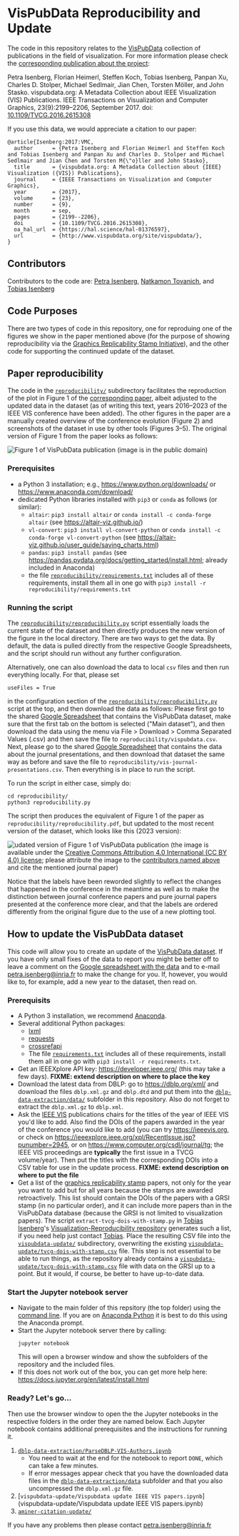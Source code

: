 # VisPubData Reproducibility and Update

The code in this repository relates to the [VisPubData](http://www.vispubdata.org/) collection of publications in the field of visualization. For more information please check the [corresponding publication about the project](https://doi.org/10.1109/TVCG.2016.2615308):

Petra Isenberg, Florian Heimerl, Steffen Koch, Tobias Isenberg, Panpan Xu, Charles D. Stolper, Michael Sedlmair, Jian Chen, Torsten Möller, and John Stasko. vispubdata.org: A Metadata Collection about IEEE Visualization (VIS) Publications. IEEE Transactions on Visualization and Computer Graphics, 23(9):2199–2206, September 2017. doi: [10.1109/TVCG.2016.2615308](https://doi.org/10.1109/TVCG.2016.2615308)

If you use this data, we would appreciate a citation to our paper:
```
@article{Isenberg:2017:VMC,
  author      = {Petra Isenberg and Florian Heimerl and Steffen Koch and Tobias Isenberg and Panpan Xu and Charles D. Stolper and Michael Sedlmair and Jian Chen and Torsten M{\"o}ller and John Stasko},
  title       = {vispubdata.org: A Metadata Collection about {IEEE} Visualization ({VIS}) Publications},
  journal     = {IEEE Transactions on Visualization and Computer Graphics},
  year        = {2017},
  volume      = {23},
  number      = {9},
  month       = sep,
  pages       = {2199--2206},
  doi         = {10.1109/TVCG.2016.2615308},
  oa_hal_url  = {https://hal.science/hal-01376597},
  url         = {http://www.vispubdata.org/site/vispubdata/},
}
```

## Contributors
Contributors to the code are:
[Petra Isenberg](https://petra.isenberg.cc/), [Natkamon Tovanich](https://www.linkedin.com/in/natkamon-tovanich-00a1a5aa/), and [Tobias Isenberg](https://tobias.isenberg.cc/)

## Code Purposes

There are two types of code in this repository, one for reproduing one of the figures we show in the paper mentioned above (for the purpose of showing reproducibility via the [Graphics Replicability Stamp Initiative](https://www.replicabilitystamp.org/)), and the other code for supporting the continued update of the dataset.

## Paper reproducibility

The code in the [`reproducibility/`](reproducibility/) subdirectory facilitates the reproduction of the plot in Figure 1 of the [corresponding paper](https://doi.org/10.1109/TVCG.2016.2615308), albeit adjusted to the updated data in the dataset (as of writing this text, years 2016–2023 of the IEEE VIS conference have been added). The other figures in the paper are a manually created overview of the conference evolution (Figure 2) and screenshots of the dataset in use by other tools (Figures 3–5). The original version of Figure 1 from the paper looks as follows:

![Figure 1 of VisPubData publication](reproducibility/figure1-original.png "Figure 1 of VisPubData publication (image is in the public domain)")
(image is in the public domain)

### Prerequisites
* a Python 3 installation; e.g., https://www.python.org/downloads/ or https://www.anaconda.com/download/
* dedicated Python libraries installed with `pip3` or `conda` as follows (or similar):
    * `altair`: `pip3 install altair` or `conda install -c conda-forge altair` (see https://altair-viz.github.io/)
    * `vl-convert`: `pip3 install vl-convert-python` or `conda install -c conda-forge vl-convert-python` (see https://altair-viz.github.io/user_guide/saving_charts.html)
    * `pandas`: `pip3 install pandas` (see https://pandas.pydata.org/docs/getting_started/install.html; already included in Anaconda)
    * the file [`reproducibility/requirements.txt`](reproducibility/requirements.txt) includes all of these requirements, install them all in one go with `pip3 install -r reproducibility/requirements.txt`

### Running the script

The [`reproducibility/reproducibility.py`](reproducibility/reproducibility.py) script essentially loads the current state of the dataset  and then directly produces the new version of the figure in the local directory. There are two ways to get the data. By default, the data is pulled directly from the respective Google Spreadsheets, and the script should run without any further configuration.

Alternatively, one can also download the data to local `csv` files and then run everything locally. For that, please set
```
useFiles = True
```
in the configuration section of the [`reproducibility/reproducibility.py`](reproducibility/reproducibility.py) script at the top, and then download the data as follows: Please first go to the shared [Google Spreadsheet](https://docs.google.com/spreadsheets/d/1xgoOPu28dQSSGPIp_HHQs0uvvcyLNdkMF9XtRajhhxU/edit?usp=sharing) that contains the VisPubData dataset, make sure that the first tab on the bottom is selected ("Main dataset"), and then download the data using the menu via File > Download > Comma Separated Values (.csv) and then save the file to `reproducibility/vispubdata.csv`. Next, please go to the shared [Google Spreadsheet](https://docs.google.com/spreadsheets/d/1I6n4a6xvmoanAIDiSsGlaOVljAJ5IkT2C_naI-dStNo/edit?usp=sharing) that contains the data about the journal presentations, and then download that dataset the same way as before and save the file to `reproducibility/vis-journal-presentations.csv`. Then everything is in place to run the script.

To run the script in either case, simply do:
```
cd reproducibility/
python3 reproducibility.py
```

The script then produces the equivalent of Figure 1 of the paper as `reproducibility/reproducibility.pdf`, but updated to the most recent version of the dataset, which looks like this (2023 version):

![udated version of Figure 1 of VisPubData publication](reproducibility/figure1-updated.png "updated version of Figure 1 of VisPubData publication (image is available under the CC BY 4.0 license)")
(the image is available under the [Creative Commons Attribution 4.0 International (CC BY 4.0) license](https://creativecommons.org/licenses/by/4.0/); please attribute the image to the [contributors named above](#contributors) and cite the mentioned journal paper)

Notice that the labels have been reworded slightly to reflect the changes that happened in the conference in the meantime as well as to make the distinction between journal conference papers and pure journal papers presented at the conference more clear, and that the labels are ordered differently from the original figure due to the use of a new plotting tool.

## How to update the VisPubData dataset
This code will allow you to create an update of the [VisPubData dataset](http://www.vispubdata.org/). If you have only small fixes of the data to report you might be better off to leave a comment on the [Google spreadsheet with the data](https://docs.google.com/spreadsheets/d/1xgoOPu28dQSSGPIp_HHQs0uvvcyLNdkMF9XtRajhhxU/edit#gid=1193315437) and to e-mail petra.isenberg@inria.fr to make the change for you. If, however, you would like to, for example, add a new year to the dataset, then read on.

### Prerequisits
- A Python 3 installation, we recommend [Anaconda](https://www.anaconda.com/download/).
- Several additional Python packages:
  - [lxml](https://lxml.de/)
  - [requests](https://pypi.org/project/requests/)
  - [crossrefapi](https://github.com/fabiobatalha/crossrefapi)
  - The file [`requirements.txt`](requirements.txt) includes all of these requirements, install them all in one go with `pip3 install -r requirements.txt`.
- Get an IEEEXplore API key: https://developer.ieee.org/ (this may take a few days). **FIXME: extend description on where to place the key**
- Download the latest data from DBLP: go to https://dblp.org/xml/ and download the files `dblp.xml.gz` and `dblp.dtd` and put them into the [`dblp-data-extraction/data/`](dblp-data-extraction/data/) subfolder in this repository. Also do not forget to extract the `dblp.xml.gz` to `dblp.xml`.
- Ask the [IEEE VIS](https://ieeevis.org/) publications chairs for the titles of the year of IEEE VIS you'd like to add. Also find the DOIs of the papers awarded in the year of the conference you would like to add (you can try https://ieeevis.org, or check on https://ieeexplore.ieee.org/xpl/RecentIssue.jsp?punumber=2945, or on https://www.computer.org/csdl/journal/tg; the IEEE VIS proceedings are **typically** the first issue in a TVCG volume/year). Then put the titles with the corresponding DOIs into a CSV table for use in the update process. **FIXME: extend description on where to put the file**
- Get a list of the [graphics replicability stamp]() papers, not only for the year you want to add but for all years because the stamps are awarded retroactively. This list should contain the DOIs of the papers with a GRSI stamp (in no particular order), and it can include more papers than in the VisPubData database (because the GRSI is not limited to visualization papers). The script `extract-tvcg-dois-with-stamp.py` in [Tobias Isenberg](https://tobias.isenberg.cc/)'s [Visualization-Reproducibility repository](https://github.com/tobiasisenberg/Visualization-Reproducibility) generates such a list, if you need help just contact [Tobias](https://tobias.isenberg.cc/). Place the resulting CSV file into the [`vispubdata-update/`](vispubdata-update/) subdirectory, overwriting the existing [`vispubdata-update/tvcg-dois-with-stamp.csv`](vispubdata-update/tvcg-dois-with-stamp.csv) file. This step is not essential to be able to run things, as the repository already contains a [`vispubdata-update/tvcg-dois-with-stamp.csv`](vispubdata-update/tvcg-dois-with-stamp.csv) file with data on the GRSI up to a point. But it would, if course, be better to have up-to-date data.

### Start the Jupyter notebook server
- Navigate to the main folder of this repsitory (the top folder) using the [command line](https://docs.jupyter.org/en/latest/glossary.html#term-command-line). If you are on [Anaconda Python](https://www.anaconda.com/) it is best to do this using the Anaconda prompt.
- Start the Jupyter notebook server there by calling:
  ```
  jupyter notebook
  ```
  This will open a browser window and show the subfolders of the repository and the included files.
- If this does not work out of the box, you can get more help here: https://docs.jupyter.org/en/latest/install.html

### Ready? Let's go...
Then use the browser window to open the the Jupyter notebooks in the respective folders in the order they are named below. Each Jupyter notebook contains additional prerequisites and the instructions for running it.
1. [`dblp-data-extraction/ParseDBLP-VIS-Authors.ipynb`](dblp-data-extraction/ParseDBLP-VIS-Authors.ipynb)
    - You need to wait at the end for the notebook to report `DONE`, which can take a few minutes.
    - If error messages appear check that you have the downloaded data files in the [`dblp-data-extraction/data`](dblp-data-extraction/data) subfolder and that you also uncompressed the `dblp.xml.gz` file.
2. [`vispubdata-update/Vispubdata update IEEE VIS papers.ipynb`](vispubdata-update/Vispubdata update IEEE VIS papers.ipynb)
3. [`aminer-citation-update/`](aminer-citation-update/)

If you have any problems then please contact petra.isenberg@inria.fr
